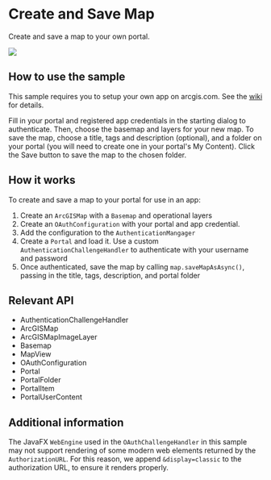 # Create and Save Map

Create and save a map to your own portal.

![]("CreateAndSaveMap.png)

## How to use the sample

This sample requires you to setup your own app on arcgis.com. See the <a href="https://github.com/Esri/arcgis-runtime-samples-java/wiki/OAuth">wiki</a> for details.

Fill in your portal and registered app credentials in the starting dialog to authenticate. Then, choose 
the basemap and layers for your new map. To save the map, choose a title, tags and description (optional), and a folder 
on your portal (you will need to create one in your portal's My Content). Click the Save button to save the map to the 
chosen folder.

## How it works

To create and save a map to your portal for use in an app:

  1. Create an `ArcGISMap` with a `Basemap` and operational layers
  2. Create an `OAuthConfiguration` with your portal and app credential.
  3. Add the configuration to the `AuthenticationMangager`
  4. Create a `Portal` and load it. Use a custom `AuthenticationChallengeHandler` to 
  authenticate with your username and password
  5. Once authenticated, save the map by calling `map.saveMapAsAsync()`, passing in the title, tags, 
  description, and portal folder


## Relevant API


  * AuthenticationChallengeHandler
  * ArcGISMap
  * ArcGISMapImageLayer
  * Basemap
  * MapView
  * OAuthConfiguration
  * Portal
  * PortalFolder
  * PortalItem
  * PortalUserContent



## Additional information

The JavaFX `WebEngine` used in the `OAuthChallengeHandler` in this sample may not support rendering of some modern web elements returned by the `AuthorizationURL`. For this reason, we append `&display=classic` to the authorization URL, to ensure it renders properly.